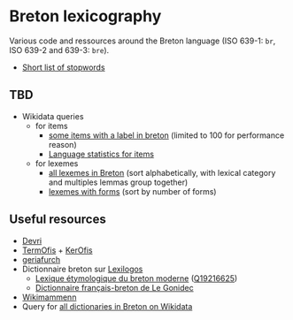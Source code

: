 # Breton lexicography
Various code and ressources around the Breton language (ISO 639-1: ``br``, ISO 639-2 and 639-3: ``bre``).

* [Short list of stopwords](https://github.com/belett/Breton_lexicography/blob/main/Stopwords%20br)

## TBD
* Wikidata queries
  * for items
    * [some items with a label in breton](https://w.wiki/3N5M) (limited to 100 for performance reason)
    * [Language statistics for items](https://www.wikidata.org/wiki/User:Mr._Ibrahem/Language_statistics_for_items)
  * for lexemes
    * [all lexemes in Breton](https://w.wiki/3Hvk) (sort alphabetically, with lexical category and multiples lemmas group together)
    * [lexemes with forms](https://w.wiki/3N5V) (sort by number of forms)

## Useful resources

* [Devri](http://devri.bzh)
* [TermOfis](https://www.fr.brezhoneg.bzh/36-termofis.htm) + [KerOfis](https://www.fr.brezhoneg.bzh/40-kerofis.htm)
* [geriafurch](https://geriafurch.bzh)
* Dictionnaire breton sur [Lexilogos](https://www.lexilogos.com/breton_dictionnaire.htm)
  * [Lexique étymologique du breton moderne](https://fr.wikisource.org/wiki/Lexique_étymologique_du_breton_moderne) ([Q19216625](https://www.wikidata.org/wiki/Q19216625))
  * [Dictionnaire français-breton de Le Gonidec](https://fr.wikisource.org/wiki/Dictionnaire_français-breton_de_Le_Gonidec)
* [Wikimammenn](https://br.wikisource.org)
* Query for [all dictionaries in Breton on Wikidata](https://w.wiki/3VAs)

